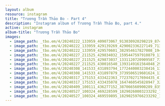 ```yaml
---
layout: album
resource: instagram
title: "Trương Trần Thảo Bo - Part 4"
description: "Instagram album of Trương Trần Thảo Bo, part 4."
active: instagram
album-title: "Trương Trần Thảo Bo"
images:
  - image_path: _tbo.em/4/20240222_133959_409073067_913030920298219_8743530377809482960_n.jpg
  - image_path: _tbo.em/4/20240222_133959_429139269_429002336227149_7139016489989864380_n.jpg
  - image_path: _tbo.em/4/20240222_133959_429570601_382954617827008_1940324178241817831_n.jpg
  - image_path: _tbo.em/4/20240227_211525_429834032_1595447597910879_1365231999940853830_n.jpg
  - image_path: _tbo.em/4/20240227_211525_429873037_1331120720909587_7308899273488509450_n.jpg
  - image_path: _tbo.em/4/20240227_211525_430016540_1393149161564048_2904860565403559071_n.jpg
  - image_path: _tbo.em/4/20240308_141533_431893794_1772440003238416_1310942848335685410_n.jpg
  - image_path: _tbo.em/4/20240308_141533_431897879_3739506519601624_1328582566064779741_n.jpg
  - image_path: _tbo.em/4/20240317_175153_433422363_7723702717694435_4182813575601821085_n.jpg
  - image_path: _tbo.em/4/20240317_175153_433435078_1647460545828947_3292336389722361607_n.jpg
  - image_path: _tbo.em/4/20240409_100111_436277152_387066560900289_8356943418400300089_n.jpg
  - image_path: _tbo.em/4/20240527_100324_469228599_18290260003233292_7276226105343908052_n.jpg
  - image_path: _tbo.em/4/20240527_100324_469559895_18290259766233292_1481179924377886971_n.jpg
---
```

